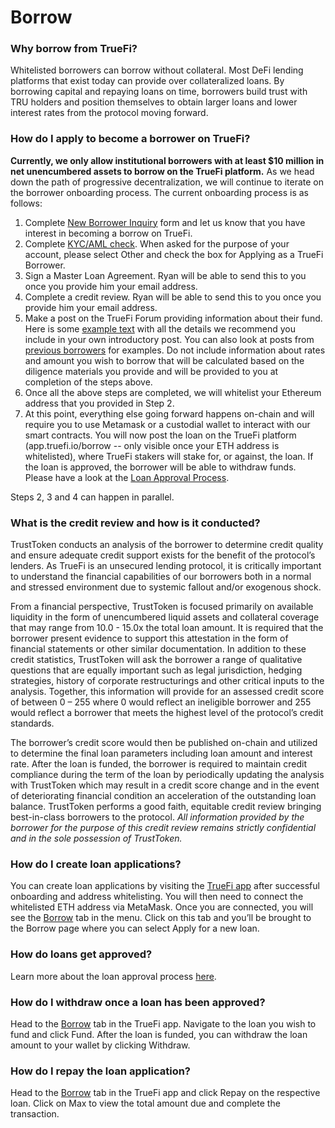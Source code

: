 # Borrow

### Why borrow from TrueFi?

Whitelisted borrowers can borrow without collateral. Most DeFi lending platforms that exist today can provide over collateralized loans. By borrowing capital and repaying loans on time, borrowers build trust with TRU holders and position themselves to obtain larger loans and lower interest rates from the protocol moving forward.

### How do I apply to become a borrower on TrueFi?

**Currently, we only allow institutional borrowers with at least $10 million in net unencumbered assets to borrow on the TrueFi platform.** As we head down the path of progressive decentralization, we will continue to iterate on the borrower onboarding process. The current onboarding process is as follows:

1. Complete [New Borrower Inquiry](https://truefi.io/borrow) form and let us know that you have interest in becoming a borrow on TrueFi.
2. Complete [KYC/AML check](https://app.trusttoken.com/choose-account-type). When asked for the purpose of your account, please select Other and check the box for Applying as a TrueFi Borrower.
3. Sign a Master Loan Agreement. Ryan will be able to send this to you once you provide him your email address.
4. Complete a credit review.  Ryan will be able to send this to you once you provide him your email address.
5. Make a post on the TrueFi Forum providing information about their fund. Here is some [example text](https://docs.google.com/document/d/1bRtFgfRrlUear-f6Rz7_18i-1pbPRkpxr-x6ubOaB24/edit) with all the details we recommend you include in your own introductory post. You can also look at posts from [previous borrowers](https://forum.truefi.io/c/borrower-requests/5) for examples. Do not include information about rates and amount you wish to borrow that will be calculated based on the diligence materials you provide and will be provided to you at completion of the steps above.
6. Once all the above steps are completed, we will whitelist your Ethereum address that you provided in Step 2.
7. At this point, everything else going forward happens on-chain and will require you to use Metamask or a custodial wallet to interact with our smart contracts. You will now post the loan on the TrueFi platform \(app.truefi.io/borrow -- only visible once your ETH address is whitelisted\), where TrueFi stakers will stake for, or against, the loan. If the loan is approved, the borrower will be able to withdraw funds. Please have a look at the [Loan Approval Process](loan-approval-process.md). 

Steps 2, 3 and 4 can happen in parallel. 

### **What is the credit review and how is it conducted?**

TrustToken conducts an analysis of the borrower to determine credit quality and ensure adequate credit support exists for the benefit of the protocol’s lenders. As TrueFi is an unsecured lending protocol, it is critically important to understand the financial capabilities of our borrowers both in a normal and stressed environment due to systemic fallout and/or exogenous shock. 

From a financial perspective, TrustToken is focused primarily on available liquidity in the form of unencumbered liquid assets and collateral coverage that may range from 10.0 - 15.0x the total loan amount. It is required that the borrower present evidence to support this attestation in the form of financial statements or other similar documentation. In addition to these credit statistics, TrustToken will ask the borrower a range of qualitative questions that are equally important such as legal jurisdiction, hedging strategies, history of corporate restructurings and other critical inputs to the analysis. Together, this information will provide for an assessed credit score of between 0 – 255 where 0 would reflect an ineligible borrower and 255 would reflect a borrower that meets the highest level of the protocol’s credit standards. 

The borrower’s credit score would then be published on-chain and utilized to determine the final loan parameters including loan amount and interest rate. After the loan is funded, the borrower is required to maintain credit compliance during the term of the loan by periodically updating the analysis with TrustToken which may result in a credit score change and in the event of deteriorating financial condition an acceleration of the outstanding loan balance. TrustToken performs a good faith, equitable credit review bringing best-in-class borrowers to the protocol. _All information provided by the borrower for the purpose of this credit review remains strictly confidential and in the sole possession of TrustToken._

### How do I create loan applications? 

You can create loan applications by visiting the [TrueFi app](https://app.truefi.io/) after successful onboarding and address whitelisting. You will then need to connect the whitelisted ETH address via MetaMask. Once you are connected, you will see the [Borrow](http://app.truefi.io/borrow) tab in the menu. Click on this tab and you’ll be brought to the Borrow page where you can select Apply for a new loan.

### How do loans get approved? 

Learn more about the loan approval process [here](loan-approval-process.md). 

### How do I withdraw once a loan has been approved?

Head to the [Borrow](http://app.truefi.io/borrow) tab in the TrueFi app. Navigate to the loan you wish to fund and click Fund. After the loan is funded, you can withdraw the loan amount to your wallet by clicking Withdraw.

### How do I repay the loan application? 

Head to the [Borrow](http://app.truefi.io/borrow) tab in the TrueFi app and click Repay on the respective loan. Click on Max to view the total amount due and complete the transaction.
